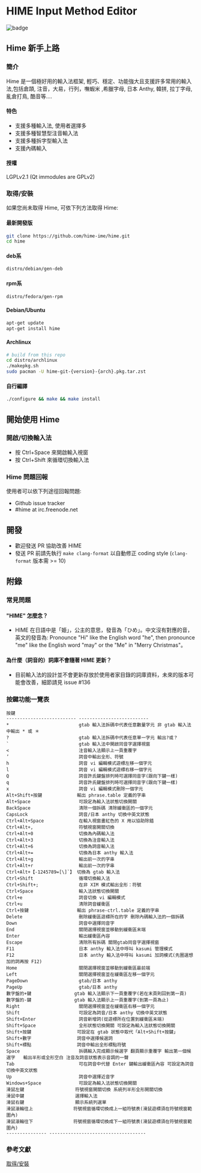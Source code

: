 # HIME Input Method Editor

![badge](https://github.com/hime-ime/hime/workflows/Build/badge.svg)

## Hime 新手上路

### 簡介

Hime 是一個極好用的輸入法框架, 輕巧、穩定、功能強大且支援許多常用的輸入法,包括倉頡, 注音，大易，行列，嘸蝦米 ,希臘字母,
日本 Anthy, 韓拼, 拉丁字母, 亂倉打鳥, 酷音等....

#### 特色

- 支援多種輸入法, 使用者選擇多
- 支援多種智慧型注音輸入法
- 支援多種拆字型輸入法
- 支援內碼輸入

#### 授權

LGPLv2.1 (Qt immodules are GPLv2)

### 取得/安裝

如果您尚未取得 Hime, 可依下列方法取得 Hime:

#### 最新開發版

```bash
git clone https://github.com/hime-ime/hime.git
cd hime
```

#### deb系

```bash
distro/debian/gen-deb
```

#### rpm系

```bash
distro/fedora/gen-rpm
```

#### Debian/Ubuntu

```bash
apt-get update
apt-get install hime
```

#### Archlinux

```bash
# build from this repo
cd distro/archlinux
./makepkg.sh
sudo pacman -U hime-git-{version}-{arch}.pkg.tar.zst
```

#### 自行編譯

```bash
./configure && make && make install
```

## 開始使用 Hime

### 開啟/切換輸入法

- 按 Ctrl+Space 來開啟輸入視窗
- 按 Ctrl+Shift 來循環切換輸入法

### Hime 問題回報

使用者可以依下列途徑回報問題:

- Github issue tracker
- #hime at irc.freenode.net

## 開發

- 歡迎發送 PR 協助改善 HIME
- 發送 PR 前請先執行 `make clang-format` 以自動修正 coding style (`clang-format` 版本需 >= 10)

## 附錄

### 常見問題

#### "HIME" 怎麼念？

- HIME 在日語中是「姫」，公主的意思，發音為「ひめ」。中文沒有對應的音，英文的發音為: Pronounce "Hi" like the English word "he", then pronounce "me" like the English word "may" or the "Me" in "Merry Christmas"。

#### 為什麼（詞音的）詞庫不會隨著 HIME 更新？

- 目前輸入法的設計並不會更新存放於使用者家目錄的詞庫資料，未來的版本可能會改善，細節請見 issue #136

### 按鍵功能一覽表

```text
按鍵
-------------------------- --------------------------
*                          gtab 輸入法拆碼中代表任意數量字元 非 gtab 輸入法中輸出 * 或 ＊
?                          gtab 輸入法拆碼中代表任意單一字元 輸出?或？
`                          gtab 輸入法中開啟同音字選擇視窗
<                          注音輸入法顯示上一頁重覆字
’                          詞音中輸出全形、符號
h                          詞音 vi 編輯模式遊標左移一個字元
l                          詞音 vi 編輯模式遊標右移一個字元
Q                          詞音許氏鍵盤排列時可選擇同音字(跟向下鍵一樣)
q                          詞音許氏鍵盤排列時可選擇同音字(跟向下鍵一樣)
x                          詞音 vi 編輯模式刪除一個字元
Alt+Shift+按鍵             輸出 phrase.table 定義的字串
Alt+Space                  可設定為輸入法狀態切換開關
BackSpace                  清除一個拆碼 清除緩衝區的一個字元
CapsLock                   詞音/日本 anthy 切換中英文狀態
Ctrl+Alt+Space             在輸入視窗畫紅色的 X 用以協助除錯
Ctrl+Alt+,                 符號視窗開關切換
Ctrl+Alt+0                 切換為內碼輸入法
Ctrl+Alt+3                 切換為注音輸入法
Ctrl+Alt+6                 切換為詞音輸入法
Ctrl+Alt+=                 切換為日本 anthy 輸入法
Ctrl+Alt+g                 輸出前一次的字串
Ctrl+Alt+r                 輸出前一次的字串
Ctrl+Alt+【-1245789=[\]`】 切換為 gtab 輸入法
Ctrl+Shift                 循環切換輸入法
Ctrl+Shift+;               在非 XIM 模式輸出全形：符號
Ctrl+Space                 輸入法狀態切換開關
Ctrl+e                     詞音切換 vi 編輯模式
Ctrl+u                     清除詞音緩衝區
Ctrl+按鍵                  輸出 phrase-ctrl.table 定義的字串
Delete                     刪除緩衝區遊標所在的字 刪除內碼輸入法的一個拆碼
Down                       詞音中選擇同音字
End                        關閉選擇視窗並移動到緩衝區末端
Enter                      輸出緩衝區內容
Escape                     清除所有拆碼 關閉gtab同音字選擇視窗
F11                        日本 anthy 輸入法中呼叫 kasumi 管理模式
F12                        日本 anthy 輸入法中呼叫 kasumi 加詞模式(先圈選想加的詞再按 F12)
Home                       關閉選擇視窗並移動到緩衝區最前端
Left                       關閉選擇視窗並在緩衝區左移一個字元
PageDown                   gtab/日本 anthy
PageUp                     gtab/日本 anthy
數字盤的+鍵                gtab 輸入法顯示下一頁重覆字(若在末頁則回到第一頁)
數字盤的-鍵                gtab 輸入法顯示上一頁重覆字(到第一頁為止)
Right                      關閉選擇視窗並在緩衝區右移一個字元
Shift                      可設定為詞音/日本 anthy 切換中英文狀態
Shift+Enter                詞音新增詞(從遊標所在位置到緩衝區末端)
Shift+Space                全形狀態切換開關 可設定為輸入法狀態切換開關
Shift+按鍵                 可設定在 gtab 狀態中取代「Alt+Shift+按鍵」
Shift+數字                 詞音中選擇候選詞
Shift+標點                 詞音中輸出全形標點符號
Space                      拆碼輸入完成顯示候選字 翻頁顯示重覆字 輸出第一個候選字   輸出半形或全形空白 注音及詞音狀態表示音調的一聲
Tab                        可在詞音中代替 Enter 鍵輸出緩衝區內容 可設定為詞音切換中英文狀態
Up                         詞音中選擇近音字
Windows+Space              可設定為輸入法狀態切換開關
滑鼠左鍵                   符號視窗開關切換 系統列半形全形開關切換
滑鼠中鍵                   選擇輸入法
滑鼠右鍵                   顯示系統列選單
滑鼠滾輪往上               符號視窗循環切換成上一組符號表(滑鼠遊標須在符號視窗範圍內)
滑鼠滾輪往下               符號視窗循環切換成下一組符號表(滑鼠遊標須在符號視窗範圍內)
--------------- ------------------------------------
```

### 參考文獻

[取得/安裝](https://github.com/hime-ime/hime/wiki/Prebuilt-packages-for-Linux-distributions)
